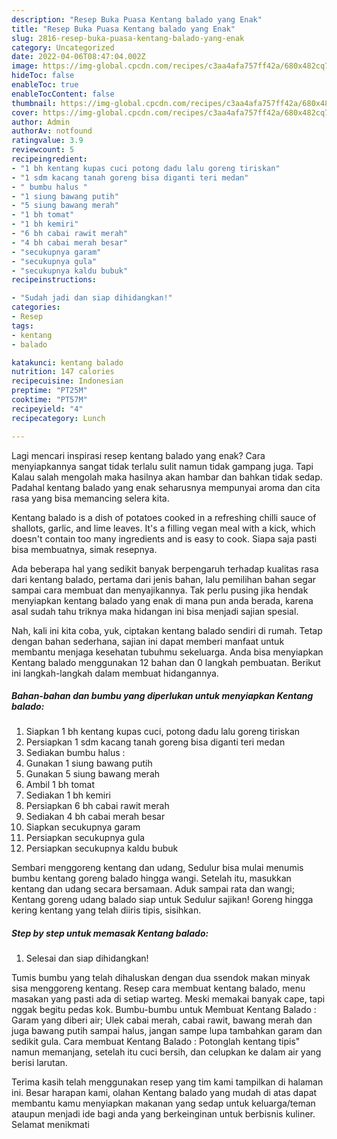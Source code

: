 ```yaml
---
description: "Resep Buka Puasa Kentang balado yang Enak"
title: "Resep Buka Puasa Kentang balado yang Enak"
slug: 2816-resep-buka-puasa-kentang-balado-yang-enak
category: Uncategorized
date: 2022-04-06T08:47:04.002Z
image: https://img-global.cpcdn.com/recipes/c3aa4afa757ff42a/680x482cq70/kentang-balado-foto-resep-utama.jpg
hideToc: false
enableToc: true
enableTocContent: false
thumbnail: https://img-global.cpcdn.com/recipes/c3aa4afa757ff42a/680x482cq70/kentang-balado-foto-resep-utama.jpg
cover: https://img-global.cpcdn.com/recipes/c3aa4afa757ff42a/680x482cq70/kentang-balado-foto-resep-utama.jpg
author: Admin
authorAv: notfound
ratingvalue: 3.9
reviewcount: 5
recipeingredient:
- "1 bh kentang kupas cuci potong dadu lalu goreng tiriskan"
- "1 sdm kacang tanah goreng bisa diganti teri medan"
- " bumbu halus "
- "1 siung bawang putih"
- "5 siung bawang merah"
- "1 bh tomat"
- "1 bh kemiri"
- "6 bh cabai rawit merah"
- "4 bh cabai merah besar"
- "secukupnya garam"
- "secukupnya gula"
- "secukupnya kaldu bubuk"
recipeinstructions:

- "Sudah jadi dan siap dihidangkan!"
categories:
- Resep
tags:
- kentang
- balado

katakunci: kentang balado 
nutrition: 147 calories
recipecuisine: Indonesian
preptime: "PT25M"
cooktime: "PT57M"
recipeyield: "4"
recipecategory: Lunch

---
```



Lagi mencari inspirasi resep kentang balado yang enak? Cara menyiapkannya sangat tidak terlalu sulit namun tidak gampang juga. Tapi Kalau salah mengolah maka hasilnya akan hambar dan bahkan tidak sedap. Padahal kentang balado yang enak seharusnya mempunyai aroma dan cita rasa yang bisa memancing selera kita.


Kentang balado is a dish of potatoes cooked in a refreshing chilli sauce of shallots, garlic, and lime leaves. It&#39;s a filling vegan meal with a kick, which doesn&#39;t contain too many ingredients and is easy to cook. Siapa saja pasti bisa membuatnya, simak resepnya.

Ada beberapa hal yang sedikit banyak berpengaruh terhadap kualitas rasa dari kentang balado, pertama dari jenis bahan, lalu pemilihan bahan segar sampai cara membuat dan menyajikannya. Tak perlu pusing jika hendak menyiapkan kentang balado yang enak di mana pun anda berada, karena asal sudah tahu triknya maka hidangan ini bisa menjadi sajian spesial.


Nah, kali ini kita coba, yuk, ciptakan kentang balado sendiri di rumah. Tetap dengan bahan sederhana, sajian ini dapat memberi manfaat untuk membantu menjaga kesehatan tubuhmu sekeluarga. Anda bisa menyiapkan Kentang balado menggunakan 12 bahan dan 0 langkah pembuatan. Berikut ini langkah-langkah dalam membuat hidangannya.

<!--inarticleads1-->

##### Bahan-bahan dan bumbu yang diperlukan untuk menyiapkan Kentang balado:

1. Siapkan 1 bh kentang kupas cuci, potong dadu lalu goreng tiriskan
1. Persiapkan 1 sdm kacang tanah goreng bisa diganti teri medan
1. Sediakan  bumbu halus :
1. Gunakan 1 siung bawang putih
1. Gunakan 5 siung bawang merah
1. Ambil 1 bh tomat
1. Sediakan 1 bh kemiri
1. Persiapkan 6 bh cabai rawit merah
1. Sediakan 4 bh cabai merah besar
1. Siapkan secukupnya garam
1. Persiapkan secukupnya gula
1. Persiapkan secukupnya kaldu bubuk


Sembari menggoreng kentang dan udang, Sedulur bisa mulai menumis bumbu kentang goreng balado hingga wangi. Setelah itu, masukkan kentang dan udang secara bersamaan. Aduk sampai rata dan wangi; Kentang goreng udang balado siap untuk Sedulur sajikan! Goreng hingga kering kentang yang telah diiris tipis, sisihkan. 

<!--inarticleads2-->

##### Step by step untuk memasak Kentang balado:


1. Selesai dan siap dihidangkan!

Tumis bumbu yang telah dihaluskan dengan dua ssendok makan minyak sisa menggoreng kentang. Resep cara membuat kentang balado, menu masakan yang pasti ada di setiap warteg. Meski memakai banyak cape, tapi nggak begitu pedas kok. Bumbu-bumbu untuk Membuat Kentang Balado : Garam yang diberi air; Ulek cabai merah, cabai rawit, bawang merah dan juga bawang putih sampai halus, jangan sampe lupa tambahkan garam dan sedikit gula. Cara membuat Kentang Balado : Potonglah kentang tipis&#34; namun memanjang, setelah itu cuci bersih, dan celupkan ke dalam air yang berisi larutan. 

Terima kasih telah menggunakan resep yang tim kami tampilkan di halaman ini. Besar harapan kami, olahan Kentang balado yang mudah di atas dapat membantu kamu menyiapkan makanan yang sedap untuk keluarga/teman ataupun menjadi ide bagi anda yang berkeinginan untuk berbisnis kuliner. Selamat menikmati
